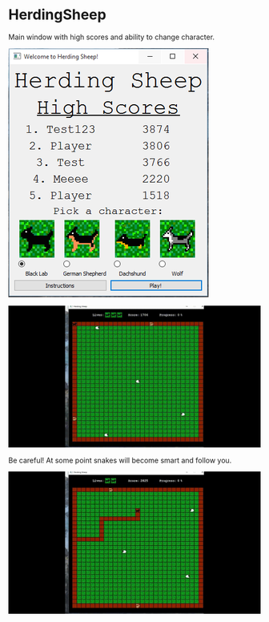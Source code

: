 # HerdingSheep

Main window with high scores and ability to change character.

![demo](Demos/Capture.PNG)



![demo](Demos/part3.gif)




Be careful! At some point snakes will become smart and follow you.

![demo](Demos/part2.gif)